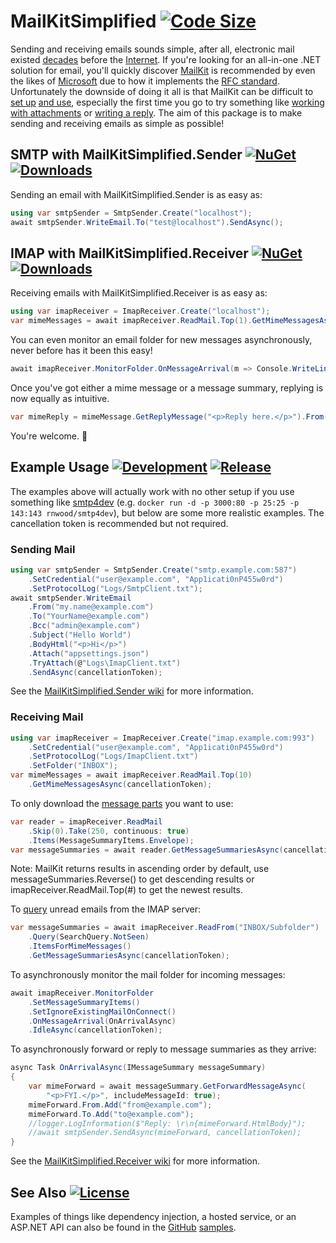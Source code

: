 # MailKitSimplified [![Code Size](https://img.shields.io/github/languages/code-size/danzuep/MailKitSimplified)](https://github.com/danzuep/MailKitSimplified)

Sending and receiving emails sounds simple, after all, electronic mail existed [decades](https://en.wikipedia.org/wiki/History_of_email) before the [Internet](https://en.wikipedia.org/wiki/History_of_the_Internet). If you're looking for an all-in-one .NET solution for email, you'll quickly discover [MailKit](https://github.com/jstedfast/MailKit) is recommended by even the likes of [Microsoft](https://learn.microsoft.com/en-us/dotnet/api/system.net.mail.smtpclient?view=net-6.0#remarks) due to how it implements the [RFC standard](https://www.rfc-editor.org/rfc/rfc2822). Unfortunately the downside of doing it all is that MailKit can be difficult to [set up](https://github.com/jstedfast/MailKit#using-mailkit) [and use](https://github.com/jstedfast/MimeKit/blob/master/FAQ.md#messages-1), especially the first time you go to try something like [working with attachments](https://github.com/jstedfast/MimeKit/blob/master/FAQ.md#q-how-do-i-tell-if-a-message-has-attachments) or [writing a reply](https://github.com/jstedfast/MimeKit/blob/master/FAQ.md#q-how-do-i-reply-to-a-message). The aim of this package is to make sending and receiving emails as simple as possible!

## SMTP with MailKitSimplified.Sender [![NuGet](https://img.shields.io/nuget/v/MailKitSimplified.Sender.svg)](https://nuget.org/packages/MailKitSimplified.Sender) [![Downloads](https://img.shields.io/nuget/dt/MailKitSimplified.Sender.svg?style=flat-square)](https://www.nuget.org/packages/MailKitSimplified.Sender)

Sending an email with MailKitSimplified.Sender is as easy as:

```csharp
using var smtpSender = SmtpSender.Create("localhost");
await smtpSender.WriteEmail.To("test@localhost").SendAsync();
```

## IMAP with MailKitSimplified.Receiver [![NuGet](https://img.shields.io/nuget/v/MailKitSimplified.Receiver.svg)](https://nuget.org/packages/MailKitSimplified.Receiver) [![Downloads](https://img.shields.io/nuget/dt/MailKitSimplified.Receiver.svg?style=flat-square)](https://www.nuget.org/packages/MailKitSimplified.Receiver)

Receiving emails with MailKitSimplified.Receiver is as easy as:

```csharp
using var imapReceiver = ImapReceiver.Create("localhost");
var mimeMessages = await imapReceiver.ReadMail.Top(1).GetMimeMessagesAsync();
```

You can even monitor an email folder for new messages asynchronously, never before has it been this easy!

```csharp
await imapReceiver.MonitorFolder.OnMessageArrival(m => Console.WriteLine(m.UniqueId)).IdleAsync();
```

Once you've got either a mime message or a message summary, replying is now equally as intuitive.

```csharp
var mimeReply = mimeMessage.GetReplyMessage("<p>Reply here.</p>").From("noreply@example.com");
```

You're welcome. 🥲

## Example Usage [![Development](https://github.com/danzuep/MailKitSimplified/actions/workflows/development.yml/badge.svg)](https://github.com/danzuep/MailKitSimplified/actions/workflows/development.yml) [![Release](https://github.com/danzuep/MailKitSimplified/actions/workflows/release.yml/badge.svg)](https://github.com/danzuep/MailKitSimplified/actions/workflows/release.yml)

The examples above will actually work with no other setup if you use something like [smtp4dev](https://github.com/rnwood/smtp4dev) (e.g. `docker run -d -p 3000:80 -p 25:25 -p 143:143 rnwood/smtp4dev`), but below are some more realistic examples. The cancellation token is recommended but not required.

### Sending Mail

```csharp
using var smtpSender = SmtpSender.Create("smtp.example.com:587")
    .SetCredential("user@example.com", "App1icati0nP455w0rd")
    .SetProtocolLog("Logs/SmtpClient.txt");
await smtpSender.WriteEmail
    .From("my.name@example.com")
    .To("YourName@example.com")
    .Bcc("admin@example.com")
    .Subject("Hello World")
    .BodyHtml("<p>Hi</p>")
    .Attach("appsettings.json")
    .TryAttach(@"Logs\ImapClient.txt")
    .SendAsync(cancellationToken);
```

See the [MailKitSimplified.Sender wiki](https://github.com/danzuep/MailKitSimplified/wiki/Sender) for more information.

### Receiving Mail

```csharp
using var imapReceiver = ImapReceiver.Create("imap.example.com:993")
    .SetCredential("user@example.com", "App1icati0nP455w0rd")
    .SetProtocolLog("Logs/ImapClient.txt")
    .SetFolder("INBOX");
var mimeMessages = await imapReceiver.ReadMail.Top(10)
    .GetMimeMessagesAsync(cancellationToken);
```

To only download the [message parts](http://www.mimekit.net/docs/html/T_MailKit_MessageSummaryItems.htm) you want to use:

```csharp
var reader = imapReceiver.ReadMail
    .Skip(0).Take(250, continuous: true)
    .Items(MessageSummaryItems.Envelope);
var messageSummaries = await reader.GetMessageSummariesAsync(cancellationToken);
```

Note: MailKit returns results in ascending order by default, use messageSummaries.Reverse() to get descending results or imapReceiver.ReadMail.Top(#) to get the newest results.

To [query](http://www.mimekit.net/docs/html/T_MailKit_Search_SearchQuery.htm) unread emails from the IMAP server:

```csharp
var messageSummaries = await imapReceiver.ReadFrom("INBOX/Subfolder")
    .Query(SearchQuery.NotSeen)
    .ItemsForMimeMessages()
    .GetMessageSummariesAsync(cancellationToken);
```

To asynchronously monitor the mail folder for incoming messages:

```csharp
await imapReceiver.MonitorFolder
    .SetMessageSummaryItems()
    .SetIgnoreExistingMailOnConnect()
    .OnMessageArrival(OnArrivalAsync)
    .IdleAsync(cancellationToken);
```

To asynchronously forward or reply to message summaries as they arrive:

```csharp
async Task OnArrivalAsync(IMessageSummary messageSummary)
{
    var mimeForward = await messageSummary.GetForwardMessageAsync(
        "<p>FYI.</p>", includeMessageId: true);
    mimeForward.From.Add("from@example.com");
    mimeForward.To.Add("to@example.com");
    //logger.LogInformation($"Reply: \r\n{mimeForward.HtmlBody}");
    //await smtpSender.SendAsync(mimeForward, cancellationToken);
}
```

See the [MailKitSimplified.Receiver wiki](https://github.com/danzuep/MailKitSimplified/wiki/Receiver) for more information.

## See Also [![License](https://img.shields.io/github/license/danzuep/MailKitSimplified)](https://github.com/danzuep/MailKitSimplified)

Examples of things like dependency injection, a hosted service, or an ASP.NET API can also be found in the [GitHub](https://github.com/danzuep/MailKitSimplified) [samples](https://github.com/danzuep/MailKitSimplified/tree/main/samples).
